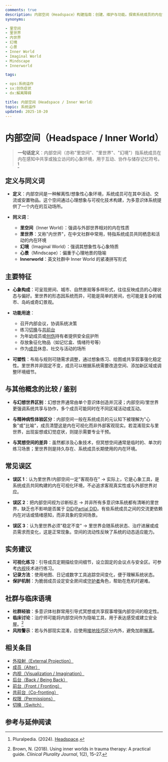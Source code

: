 ```yaml
---
comments: true
description: 内部空间（Headspace）构建指南：创建、维护与功能。探索系统成员的内在世界、可视化技术及内部环境对系统稳定性的作用
synonyms:

- 里空间
- 里世界
- 内世界
- 幻境
- 心景
- Inner World
- Imaginal World
- Mindscape
- Innerworld

tags:

- ops:系统运作
- sx:创伤症状
- dx:解离障碍

title: 内部空间（Headspace / Inner World）
topic: 系统运作
updated: 2025-10-20
---
```


# 内部空间（Headspace / Inner World）

> **一句话定义**：内部空间（亦称"里空间"、"里世界"、"幻境"）指系统成员在内在感知中共享或独立访问的心象环境，用于互动、协作与储存记忆符号。[^pluralpedia-headspace]

## 定义与同义词

- **定义**：内部空间是一种解离性/想象性心象环境，系统成员可在其中活动、交流或安置物品。这个空间通过心理想象与可视化技术构建，为多意识体系统提供了一个内在的互动场所。

- **同义词**：
    - **里空间**（Inner World）：强调与外部世界相对的内在性质
    - **里世界**：又称"内世界"，在中文社群中常用，特指系统成员共同栖息和活动的内在环境
    - **幻境**（Imaginal World）：强调其想象性与心象特质
    - **心景**（Mindscape）：偏重于心理地景的隐喻
    - **Innerworld**：英文社群中 Inner World 的紧凑拼写形式

## 主要特征

- **心象构成**：可呈现房间、城市、自然景观等多样形式，往往反映成员的心理状态与偏好。里世界的形态因系统而异，可能是简单的房间，也可能是复杂的城市、岛屿或奇幻景观。

- **功能用途**：
    - 召开内部会议，协调系统决策
    - 练习[切换](Switch.md)与[共前台](Co-Fronting.md)
    - 为年幼成员或[创伤](Trauma.md)持有者提供安全庇护所
    - 存放象征化物品（如记忆盒、情绪符号等）
    - 作为[成员](Alter.md)休息、社交与活动的场所

- **可塑性**：布局与规则可随需求调整，通过想象练习、绘图或共享叙事强化稳定性。里世界并非固定不变，成员可以根据系统需要改造空间、添加新区域或调整环境细节。

## 与其他概念的比较 / 鉴别

- **与幻想世界区别**：幻想世界通常由单个意识体创造并沉浸；内部空间/里世界更强调系统共享与协作，多个成员可能同时在不同区域活动或互动。

- **与精神病性体验区分**：内部空间一般在系统成员的元认知下被理解为"心象"或"比喻"，成员清楚这是内在可视化而非外部客观现实。若混淆现实与里世界，出现妄想或幻觉症状，则提示需要专业干预。

- **与冥想空间的差异**：虽然都涉及心象技术，但冥想空间通常是临时的、单次的练习场景；里世界则是持久存在、系统成员长期使用的内在环境。

## 常见误区

- **误区 1**：认为里世界/内部空间一定"客观存在" → 实际上，它是心象工具，是系统成员共同构建的内在可视化环境，不必追求客观真实性或与外部世界对应。

- **误区 2**：把内部空间视为诊断标志 → 并非所有多意识体系统都有清晰的里世界，缺乏也不影响是否属于 [DID](DID.md)/[Partial DID](Partial-Dissociative-Identity-Disorder-PDID.md)。有些系统成员之间的交流更依赖内在对话或情绪感知，而非具象的空间场景。

- **误区 3**：认为里世界必须"稳定不变" → 里世界会随系统状态、治疗进展或成员需求而变化，这是正常现象。空间的流动性反映了系统的动态适应能力。

## 实务建议

- **可视化练习**：引导成员定期描绘空间细节，设立固定的会议点与安全区。可参考[内视](Visualization-Imagination.md)技术进行练习。
- **记录方法**：使用地图、日记或数字工具追踪空间变化，便于理解系统状态。
- **保护机制**：为脆弱成员设定安全房间或[守护者](Protector.md)角色，帮助在危机时避难。

## 社群与临床语境

- **社群经验**：多意识体社群常用引导式冥想或共享叙事增强内部空间的稳定性。
- **临床讨论**：治疗师可能将内部空间作为隐喻工具，用于表达感受或建立安全屋。[^brown2018]
- **风险警示**：若与外部现实混淆，应使用[接地技巧](Grounding.md)区分内外，避免加剧[解离](Dissociation.md)。

## 相关条目

- [外投射（External Projection）](External-Projection.md)
- [成员（Alter）](Alter.md)
- [内视（Visualization / Imagination）](Visualization-Imagination.md)
- [后台（Back / Being Back）](Back-Being-Back.md)
- [前台（Front / Fronting）](Front-Fronting.md)
- [共前台（Co-fronting）](Co-Fronting.md)
- [权限（Permissions）](Permissions.md)
- [切换（Switch）](Switch.md)

## 参考与延伸阅读

[^pluralpedia-headspace]: Pluralpedia. (2024). [Headspace](https://pluralpedia.org/w/Headspace).

[^brown2018]: Brown, N. (2018). Using inner worlds in trauma therapy: A practical guide. _Clinical Plurality Journal_, 1(2), 15–27.

